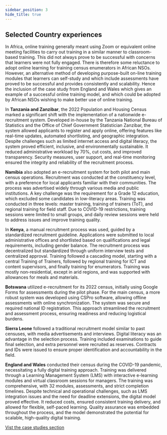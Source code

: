 ```yaml
---
sidebar_position: 3
hide_title: true 
---
```


## Selected Country experiences

In Africa, online training generally meant using Zoom or equivalent online meeting facilities to carry out training in a similar manner to classroom-based training. This did not always prove to be successful with concerns that learners were not fully engaged. There is therefore some reluctance to adopt online learning for training census enumerators in African NSOs. However, an alternative method of developing purpose-built on-line training modules that learners can self-study and which include assessments have proved to be successful and provides consistently and scalability. Hence the inclusion of the case study from England and Wales which gives an example of a successful online training model, and which could be adopted by African NSOs wishing to make better use of online training.

In **Tanzania and Zanzibar**, the 2022 Population and Housing Census marked a significant shift with the implementation of a nationwide e-recruitment system. Developed in-house by the Tanzania National Bureau of Statistics and the Office of Chief Government Statistician Zanzibar, the system allowed applicants to register and apply online, offering features like real-time updates, automated shortlisting, and geographic integration. Despite challenges such as limited internet access and digital literacy, the system proved efficient, inclusive, and environmentally sustainable. It reduced administrative workload by 70%, cut costs, and improved transparency. Security measures, user support, and real-time monitoring ensured the integrity and reliability of the recruitment process.

**Namibia** also adopted an e-recruitment system for both pilot and main census operations. Recruitment was conducted at the constituency level, with a preference for local applicants familiar with their communities. The process was advertised widely through various media and public institutions. A key challenge was the requirement for a Grade 12 education, which excluded some candidates in low-literacy areas. Training was conducted in three levels: master training, training of trainers (ToT), and regional training for field staff. Due to COVID-19 restrictions, training sessions were limited to small groups, and daily review sessions were held to address issues and improve training quality.

In **Kenya**, a manual recruitment process was used, guided by a standardized recruitment guideline. Applications were submitted to local administrative offices and shortlisted based on qualifications and legal requirements, including gender balance. The recruitment process was decentralized but standardized through uniform interview tests and centralized approval. Training followed a cascading model, starting with a central Training of Trainers, followed by regional training for ICT and content supervisors, and finally training for enumerators. Training was mostly non-residential, except in arid regions, and was supported with allowances for meals and materials.

**Botswana** utilized e-recruitment for its 2022 census, initially using Google Forms for assessments during the pilot phase. For the main census, a more robust system was developed using CSPro software, allowing offline assessments with online synchronization. The system was secure and required national ID registration. This approach streamlined the recruitment and assessment process, ensuring readiness and reducing logistical burdens.

**Sierra Leone** followed a traditional recruitment model similar to past censuses, with media advertisements and interviews. Digital literacy was an advantage in the selection process. Training included examinations to guide final selection, and extra personnel were recruited as reserves. Contracts and IDs were issued to ensure proper identification and accountability in the field.

**England and Wales** conducted their census during the COVID-19 pandemic, necessitating a fully digital training approach. Training was delivered through a Learning Management System (LMS) with interactive e-learning modules and virtual classroom sessions for managers. The training was comprehensive, with 32 modules, assessments, and strict completion timelines. Despite technical and operational challenges, such as LMS integration issues and the need for deadline extensions, the digital model proved effective. It reduced costs, ensured consistent training delivery, and allowed for flexible, self-paced learning. Quality assurance was embedded throughout the process, and the model demonstrated the potential for scalable, high-quality digital training.

[Vist the case studies section](/docs/case-studies/Chapter-06/Case%20Studies.md)
